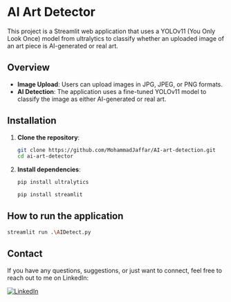 # AI Art Detector

This project is a Streamlit web application that uses a YOLOv11 (You Only Look Once) model from ultralytics to classify whether an uploaded image of an art piece is AI-generated or real art.

## Overview

- **Image Upload**: Users can upload images in JPG, JPEG, or PNG formats.
- **AI Detection**: The application uses a fine-tuned YOLOv11 model to classify the image as either AI-generated or real art.


## Installation

1. **Clone the repository**:
   ```bash
   git clone https://github.com/MohammadJaffar/AI-art-detection.git
   cd ai-art-detector
   ```

2. **Install dependencies**:
   ```bash
   pip install ultralytics
   ```
   ```bash
   pip install streamlit
   ```

## How to run the application

   ```bash
   streamlit run .\AIDetect.py
   ```


## Contact
If you have any questions, suggestions, or just want to connect, feel free to reach out to me on LinkedIn:

[![LinkedIn](https://img.shields.io/badge/LinkedIn-Connect-blue?style=for-the-badge&logo=linkedin)](https://www.linkedin.com/in/mohammad-alkhatim-9b1770266/)
